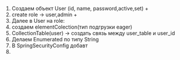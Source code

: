 1. Создаем объект User (id, name, password,active,set<role>) +
2. create role -> user,admin +
3. Далее в User на role:
4. создаем elementColection(тип подгрузки eager)
5. CollectionTable(user) -> создать связь между user_table и user_id
6. Делаем Enumerated по типу String
7. В SpringSecurityConfig добавт
8. 